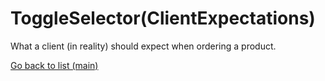 # ToggleSelector(ClientExpectations)

What a client (in reality) should expect when ordering a product.

[Go back to list (main)](https://github.com/deivmaik/CodePractice)
